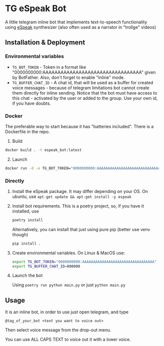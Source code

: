 # TG eSpeak Bot

A little telegram inline bot that implements text-to-speech functionality using [eSpeak](https://espeak.sourceforge.net/) synthesizer (also often used as a narrator in "trollge" videos)

## Installation & Deployment

### Environmental variables
- `TG_BOT_TOKEN` - Token in a format like "0000000000:AAAAAAAAAAAAAAAAAAAAAAAAAAAAAAAAA" given by BotFather. Also, don't forget to enable "Inline" mode.
- `TG_BUFFER_CHAT_ID` - A chat id, that will be used as a buffer for created voice messages - because of telegram limitations bot cannot create them directly for inline sending. Notice that the bot must have access to this chat - activated by the user or added to the group. Use your own id, if you have doubts.
### Docker
The preferable way to start because it has "batteries included". There is a Dockerfile in the repo.
1. Build
```bash
docker build . -t espeak_bot:latest
```
2. Launch
```bash
docker run -d -e TG_BOT_TOKEN="0000000000:AAAAAAAAAAAAAAAAAAAAAAAAAAAAAAAAA-k" -e TG_BUFFER_CHAT_ID=000000 espeak_bot:latest
```

### Directly

1. Install the eSpeak package. It may differ depending on your OS. On ubuntu, use ```apt-get update && apt-get install -y espeak```

2. Install bot requirements. This is a poetry project, so, if you have it installed, use
    
    ```bash
    poetry install
    ```

    Alternatively, you can install that just using pure pip (better use venv though)

    ```bash
    pip install .
    ```

3. Create environmental variables. On Linux & MacOS use:
    
    ```bash
    export TG_BOT_TOKEN="0000000000:AAAAAAAAAAAAAAAAAAAAAAAAAAAAAAAAA"
    export TG_BUFFER_CHAT_ID=000000
    ```

4. Launch the bot

    Using `poetry run python main.py` or just `python main.py`

## Usage

It is an inline bot, in order to use just open telegram, and type
```
@tag_of_your_bot <text you want to voice out>
```
Then select voice message from the drop-out menu.

You can use ALL CAPS TEXT to voice out it with a lower voice.
